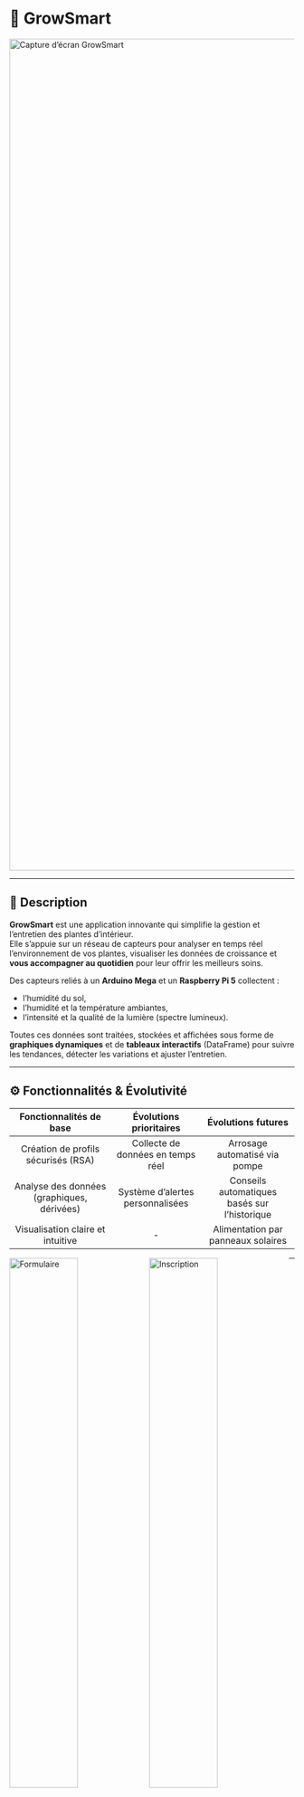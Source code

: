 # 🌿 GrowSmart

<img width="1470" alt="Capture d’écran GrowSmart" src="https://github.com/user-attachments/assets/805af699-397a-409a-9d8a-bfcbeed4ef3c" />

---

## 📌 Description

**GrowSmart** est une application innovante qui simplifie la gestion et l’entretien des plantes d’intérieur.  
Elle s’appuie sur un réseau de capteurs pour analyser en temps réel l’environnement de vos plantes, visualiser les données de croissance et **vous accompagner au quotidien** pour leur offrir les meilleurs soins.

Des capteurs reliés à un **Arduino Mega** et un **Raspberry Pi 5** collectent :
- l’humidité du sol,
- l’humidité et la température ambiantes,
- l’intensité et la qualité de la lumière (spectre lumineux).

Toutes ces données sont traitées, stockées et affichées sous forme de **graphiques dynamiques** et de **tableaux interactifs** (DataFrame) pour suivre les tendances, détecter les variations et ajuster l’entretien.

---

## ⚙️ Fonctionnalités & Évolutivité

| Fonctionnalités de base | Évolutions prioritaires | Évolutions futures |
| :---------------------: | :---------------------: | :----------------: |
| Création de profils sécurisés (RSA) | Collecte de données en temps réel | Arrosage automatisé via pompe |
| Analyse des données (graphiques, dérivées) | Système d’alertes personnalisées | Conseils automatiques basés sur l’historique |
| Visualisation claire et intuitive | - | Alimentation par panneaux solaires |

<img alt="Formulaire" src="https://github.com/user-attachments/assets/87d0f74c-a190-47f2-9b52-675986a00beb" width="49%" style="float: left;">
<img alt="Inscription" src="https://github.com/user-attachments/assets/ccc81b69-21e0-4c96-a523-27db21ba47af" width="49%" style="float: left;">

---

## 🧩 Intégrations scientifiques

### Mathématiques discrètes
- **Chiffrement RSA** : Sécurisation des informations de connexion.
- **Théorie des graphes** : Représentation visuelle des liens entre paramètres environnementaux.

### Calcul différentiel
- **Dérivées et taux de variation** : Détection des variations anormales.
- **Prédictions** : Estimation des fluctuations futures de l’environnement.

### Ondes et physique moderne
- **Énergie des photons** : Calcul de l’énergie lumineuse absorbée par la plante grâce à l’analyse spectrale.

<img width="60%" alt="Energie" src="https://github.com/user-attachments/assets/4914f75f-a40d-41c4-9c8f-cf68e8295d20" />

> [!NOTE]
> *Les notions scientifiques appliquées sont au cœur de la valeur ajoutée du projet.*

---

## 🔌 Technologies & Matériel

### Capteurs
- *Capacitive soil moisture sensor v1.2* : humidité du sol
- *DHT22* : température et humidité ambiantes
- *BH1750FVI* : intensité lumineuse
- *AS7341* : spectre de la lumière

### Contrôleurs
- **Arduino Mega**
- **Raspberry Pi 5**

### Accessoires
- Breadboard, câbles, résistances diverses.

<img width="75%" alt="Montage copie" src="https://github.com/user-attachments/assets/e08f60c4-994d-4dc4-a4f9-56ad14b4e3dc" />

> [!NOTE]
> *Les données sont relevées toutes les **15 minutes**, stockées dans un fichier CSV mis à jour par le Raspberry Pi, puis traitées et affichées dans l’application.* \
> <img width="50%" alt="raspberry interface" src="https://github.com/user-attachments/assets/d74dd76a-5906-4d73-b6b0-27df642771af">


---

## 🎓 Contexte pédagogique

**GrowSmart** est un projet développé dans le cadre d’un cours de fin d’études du programme **Sciences informatiques et mathématiques (SIM)**.  
L’objectif est de **mobiliser concrètement** des connaissances théoriques (maths, physique, algorithmique) dans une application **utile et fonctionnelle**.

---

## 📎 Liens utiles

- [Vidéo démonstrative](https://drive.google.com/file/d/1M_vgP-oa0pE34ki26zvUVhoOBK-4dBAW/view?usp=sharing)

---

 *Merci de votre intérêt pour GrowSmart !*
